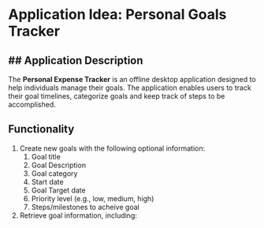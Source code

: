 # Application Idea: Personal Goals Tracker

## ## Application Description
The **Personal Expense Tracker** is an offline desktop application designed to help individuals manage their goals. The application enables users to track their goal timelines, categorize goals and keep track of steps to be accomplished. 

## Functionality
1. Create new goals with the following optional information:
    1. Goal title
    2. Goal Description
    3. Goal category
    4. Start date
    5. Goal Target date
    6. Priority level (e.g., low, medium, high)
    7. Steps/milestones to acheive goal
2. Retrieve goal information, including: 